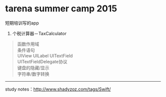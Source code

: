 # tarena summer camp 2015

短期培训写的app

1. 个税计算器－TaxCalculator
> 函数作用域<br>
> 条件语句<br>
> UIView UILabel UITextField<br>
> UITextFieldDelegate协议<br>
> 键盘的隐藏/显示<br>
> 字符串/数字转换

---

study notes：http://www.shadyzoz.com/tags/Swift/

